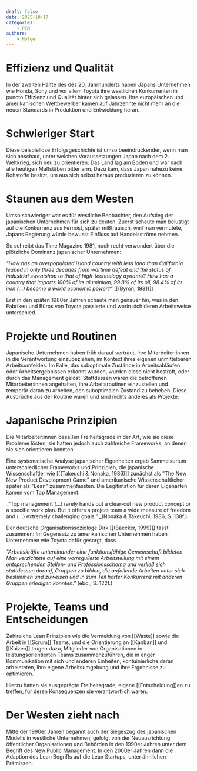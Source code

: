 ```yaml
---
draft: false
date: 2025-10-17
categories:
    - PEM
authors:
    - Holger
---
```


# Effizienz und Qualität

In der zweiten Hälfte des des 20. Jahrhunderts haben Japans Unternehmen wie Honda, Sony und vor allem Toyota ihre westlichen Konkurrenten in puncto Effizienz und Qualität hinter sich gelassen. Ihre europäischen und amerikanischen Wettbewerber kamen auf Jahrzehnte nicht mehr an die neuen Standards in Produktion und Entwicklung heran.

# Schwieriger Start

Diese beispiellose Erfolgsgeschichte ist umso beeindruckender, wenn man sich anschaut, unter welchen Voraussetzungen Japan nach dem 2. Weltkrieg, sich neu zu orientieren. Das Land lag am Boden und war nach alle heutigen Maßstäben bitter arm. Dazu kam, dass Japan nahezu keine Rohstoffe besitzt, um aus sich selbst heraus produzieren zu können.

# Staunen aus dem Westen

Umso schwieriger war es für westliche Beobachter, den Aufstieg der japanischen Unternehmen für sich zu deuten. Zuerst schaute man belustigt auf die Konkurrenz aus Fernost, später mißtrauisch, weil man vermutete, Japans Regierung würde bewusst Einfluss auf Handelsströme nehmen. 

So schreibt das Time Magazine 1981, noch recht verwundert über die plötzliche Dominanz japanischer Unternehmen: 

_"How has an overpopulated island country with less land than California leaped in only three decades from wartime defeat and the status of industrial sweatshop to that of high-technology dynamo? How has a country that imports 100% of its aluminium, 99.8% of its oil, 98.4% of its iron (…) become a world economic power?"_ [[(Byron, 1981)]]

Erst in den späten 1980er Jahren schaute man genauer hin, was in den Fabriken und Büros von Toyota passierte und worin sich deren Arbeitsweise unterschied.

# Projekte und Routinen

Japanische Unternehmen haben früh darauf vertraut, ihre Mitarbeiter:innen in die Verantwortung einzubeziehen, im Kontext ihres eigenen unmittelbaren Arbeitsumfeldes. Im Falle, das suboptimale Zustände in Arbeitsabläufen oder Arbeitsergebnissen erkannt wurden, wurden diese nicht bestraft, oder durch das Management gelöst. Stattdessen waren die betroffenen Mitarbeiter:innen angehalten, ihre Arbeitsroutinen einzustellen und temporär daran zu arbeiten, den suboptimalen Zustand zu beheben. Diese Ausbrüche aus der Routine waren und sind nichts anderes als Projekte.

# Japanische Prinzipien

Die Mitarbeiter:innen besaßen Freiheitsgrade in der Art, wie sie diese Probleme lösten, sie hatten jedoch auch zahlreiche Frameworks, an denen sie sich orientieren konnten.

Eine systematische Analyse japanischer Eigenheiten ergab Sammelsurium unterschiedlicher Frameworks und Prinzipien, die japanische Wissenschaftler wie [[(Takeuchi & Nonaka, 1986)]] zunächst als "The New New Product Development Game" und amerikanische Wissenschaftlicher später als "Lean" zusammenfassten. Die Legitimation für deren Eigenarten kamen vom Top Management:

_“Top management (…) rarely hands out a clear-cut new product concept or a specific work plan. But it offers a project team a wide measure of freedom and (…) extremely challenging goals.” _(Nonaka & Takeuchi, 1986, S. 138f.)

Der deutsche Organisationssoziologe Dirk [[(Baecker, 1999)]] fasst zusammen: Im Gegensatz zu amerikanischen Unternehmen haben Unternehmen wie Toyota dafür gesorgt, dass 

_"Arbeitskräfte untereinander eine funktionsfähige Gemeinschaft bildeten. Man verzichtete auf eine vorregulierte Arbeitsteilung mit einem entsprechenden Stellen- und Professionsschema und verließ sich stattdessen darauf, Gruppen zu bilden, die anfallende Arbeiten unter sich bestimmen und zuweisen und in zum Teil harter Konkurrenz mit anderen Gruppen erledigen konnten."_ (ebd., S. 122f.)

# Projekte, Teams und Entscheidungen

Zahlreiche Lean Prinzipien wie die Vermeidung von [[Waste]] sowie die Arbeit in [[Scrum]] Teams, und die Orientierung an [[Kanban]] und [[Kaizen]] trugen dazu, Mitglieder von Organisationen in leistungsorientierten Teams zusammenzuführen, die in enger Kommunikation mit sich und anderen Einheiten, kontuinierliche daran arbeieteten, ihre eigene Arbeitsumgebung und ihre Ergebnisse zu optimieren. 

Hierzu hatten sie ausgeprägte Freiheitsgrade, eigene [[Entscheidung]]en zu treffen, für deren Konsequenzen sie verantwortlich waren.

# Der Westen zieht nach

Mitte der 1990er Jahren begannt auch der Siegeszug des japanischen Modells in westliche Unternehmen, gefolgt von der Neuausrichtung öffentlicher Organisationen und Behörden in den 1990er Jahren unter dem Begriff des New Public Management. In den 2000er Jahren dann die Adaption des Lean Begriffs auf die Lean Startups, unter ähnlichen Prämissen.